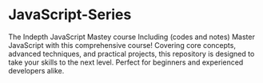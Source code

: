 # JavaScript-Series
The Indepth JavaScript Mastey course Including (codes and notes)
Master JavaScript with this comprehensive course! Covering core concepts, advanced techniques, and practical projects, this repository is designed to take your skills to the next level. Perfect for beginners and experienced developers alike.
